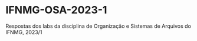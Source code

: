 # IFNMG-OSA-2023-1
Respostas dos labs da disciplina de Organização e Sistemas de Arquivos do IFNMG, 2023/1
